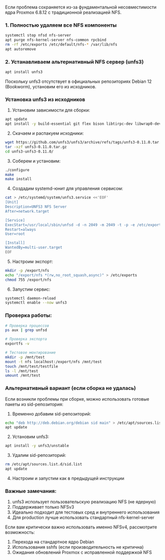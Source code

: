 Если проблема сохраняется из-за фундаментальной несовместимости ядра Proxmox 6.8.12 с традиционной реализацией NFS.

### 1. Полностью удаляем все NFS компоненты
```bash
systemctl stop nfsd nfs-server
apt purge nfs-kernel-server nfs-common rpcbind
rm -rf /etc/exports /etc/default/nfs-* /var/lib/nfs
apt autoremove
```

### 2. Устанавливаем альтернативный NFS сервер (unfs3)
```bash
apt install unfs3
```

Поскольку unfs3 отсутствует в официальных репозиториях Debian 12 (Bookworm), установим его из исходников.

### Установка unfs3 из исходников

1. Установим зависимости для сборки:
```bash
apt update
apt install -y build-essential git flex bison libtirpc-dev libwrap0-dev
```

2. Скачаем и распакуем исходники:
```bash
wget https://github.com/unfs3/unfs3/archive/refs/tags/unfs3-0.11.0.tar.gz
tar -xzf unfs3-0.11.0.tar.gz
cd unfs3-unfs3-0.11.0/
```

3. Соберем и установим:
```bash
./configure
make
make install
```

4. Создадим systemd-юнит для управления сервисом:
```bash
cat > /etc/systemd/system/unfs3.service <<'EOF'
[Unit]
Description=UNFS3 NFS Server
After=network.target

[Service]
ExecStart=/usr/local/sbin/unfsd -d -n 2049 -m 2049 -t -p -e /etc/exports
Restart=always
User=root

[Install]
WantedBy=multi-user.target
EOF
```

5. Настроим экспорт:
```bash
mkdir -p /export/nfs
echo "/export/nfs *(rw,no_root_squash,async)" > /etc/exports
chmod 755 /export/nfs
```

6. Запустим сервис:
```bash
systemctl daemon-reload
systemctl enable --now unfs3
```

### Проверка работы:
```bash
# Проверка процессов
ps aux | grep unfsd

# Проверка экспорта
exportfs -v

# Тестовое монтирование
mkdir -p /mnt/test
mount -t nfs localhost:/export/nfs /mnt/test
touch /mnt/test/testfile
ls -l /mnt/test
umount /mnt/test
```

### Альтернативный вариант (если сборка не удалась)

Если возникли проблемы при сборке, можно использовать готовые пакеты из sid-репозитория:

1. Временно добавим sid-репозиторий:
```bash
echo "deb http://deb.debian.org/debian sid main" > /etc/apt/sources.list.d/sid.list
apt update
```

2. Установим unfs3:
```bash
apt install -y unfs3/unstable
```

3. Удалим sid-репозиторий:
```bash
rm /etc/apt/sources.list.d/sid.list
apt update
```

4. Настроим и запустим как в предыдущей инструкции

### Важные замечания:
1. unfs3 использует пользовательскую реализацию NFS (не ядерную)
2. Поддерживает только NFSv3
3. Идеально подходит для тестовых сред и внутреннего использования
4. Для production лучше использовать стандартный nfs-kernel-server

Если вам критически важно использовать именно NFSv4, рассмотрите возможность:
1. Перехода на стандартное ядро Debian
2. Использования sshfs (если производительность не критична)
3. Ожидания обновлений Proxmox с исправленной поддержкой NFS



